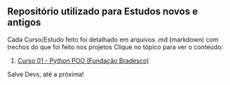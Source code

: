 ## Repositório utilizado para Estudos novos e antigos

Cada Curso/Estudo feito foi detalhado em arquivos .md (markdown) com trechos do que foi feito nos projetos Clique no tópico para ver o conteúdo:

1. [Curso 01 - Python POO (Fundação Bradesco)](https://github.com/GeovaniMonteiro/estudos/blob/22f7cfd160e3583321e4974071b4a0d367034e33/Curso01-POO-Python-FundacaoBradesco/Curso01.md)


Salve Devs, até a próxima!
